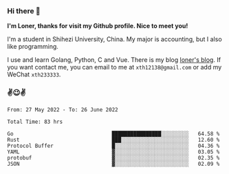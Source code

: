 ### Hi there 👋️

**I'm Loner, thanks for visit my Github profile. Nice to meet you!**

I'm a student in Shihezi University, China. My major is accounting, but I also like programming.

I use and learn Golang, Python, C and Vue. There is my blog [loner's blog](https://www.loner1024.top).  If you want contact me, you can email to me at `xth12138@gmail.com` or add my WeChat `xth233333`.

### ✌️😉✌️

<!--START_SECTION:waka-->

```text
From: 27 May 2022 - To: 26 June 2022

Total Time: 83 hrs

Go                                ████████████████░░░░░░░░░   64.58 %
Rust                              ███░░░░░░░░░░░░░░░░░░░░░░   12.60 %
Protocol Buffer                   █░░░░░░░░░░░░░░░░░░░░░░░░   04.36 %
YAML                              ▓░░░░░░░░░░░░░░░░░░░░░░░░   03.05 %
protobuf                          ▓░░░░░░░░░░░░░░░░░░░░░░░░   02.35 %
JSON                              ▓░░░░░░░░░░░░░░░░░░░░░░░░   02.09 %
```

<!--END_SECTION:waka-->



